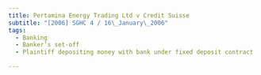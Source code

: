 ```yaml
---
title: Pertamina Energy Trading Ltd v Credit Suisse
subtitle: "[2006] SGHC 4 / 16\_January\_2006"
tags:
  - Banking
  - Banker’s set-off
  - Plaintiff depositing money with bank under fixed deposit contract

---
```


